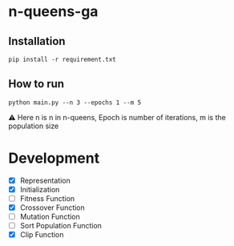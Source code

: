 # n-queens-ga

## Installation

```shell
pip install -r requirement.txt
```


## How to run

```shell
python main.py --n 3 --epochs 1 --m 5
```

:warning: Here n is n in n-queens, Epoch is number of iterations, m is the population size


# Development
- [x] Representation
- [x] Initialization
- [ ] Fitness Function
- [x] Crossover Function
- [ ] Mutation Function
- [ ] Sort Population Function
- [x] Clip Function